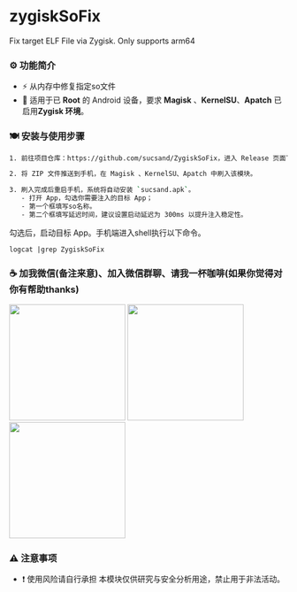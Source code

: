 # zygiskSoFix
Fix target ELF File via Zygisk. Only supports arm64

### ⚙️ 功能简介
- ⚡ 从内存中修复指定so文件
- 📱 适用于已 **Root** 的 Android 设备，要求 **Magisk** 、**KernelSU**、**Apatch** 已启用**Zygisk 环境**。

### 🍽️ 安装与使用步骤

```bash
1. 前往项目仓库：https://github.com/sucsand/ZygiskSoFix，进入 Release 页面下载最新的 ZIP 安装包。

2. 将 ZIP 文件推送到手机，在 Magisk 、KernelSU、Apatch 中刷入该模块。

3. 刷入完成后重启手机，系统将自动安装 `sucsand.apk`。
   - 打开 App，勾选你需要注入的目标 App；
   - 第一个框填写so名称。
   - 第二个框填写延迟时间，建议设置启动延迟为 300ms 以提升注入稳定性。
```

勾选后，启动目标 App。手机端进入shell执行以下命令。
```
logcat |grep ZygiskSoFix
```

### ☕️ 加我微信(备注来意)、加入微信群聊、请我一杯咖啡(如果你觉得对你有帮助thanks)

<img src="https://github.com/user-attachments/assets/240deabc-1f0d-4a21-bebb-0947d8169326" width="210px">
<img src="https://github.com/user-attachments/assets/1549eead-0b1f-4013-800d-cec3a332b3ec" width="210px">
<img src="https://github.com/user-attachments/assets/d1cdac40-01ce-4669-ad8d-55ff814a1e24" width="210px">


### ⚠️ 注意事项
- ❗ 使用风险请自行承担
本模块仅供研究与安全分析用途，禁止用于非法活动。
